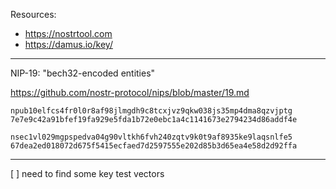 Resources:

- https://nostrtool.com
- https://damus.io/key/

---
NIP-19: "bech32-encoded entities"

https://github.com/nostr-protocol/nips/blob/master/19.md

```
npub10elfcs4fr0l0r8af98jlmgdh9c8tcxjvz9qkw038js35mp4dma8qzvjptg
7e7e9c42a91bfef19fa929e5fda1b72e0ebc1a4c1141673e2794234d86addf4e
```

```
nsec1vl029mgpspedva04g90vltkh6fvh240zqtv9k0t9af8935ke9laqsnlfe5
67dea2ed018072d675f5415ecfaed7d2597555e202d85b3d65ea4e58d2d92ffa
```

---

[ ] need to find some key test vectors
